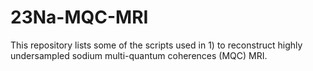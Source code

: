 # 23Na-MQC-MRI
This repository lists some of the scripts used in
1)
to reconstruct highly undersampled sodium multi-quantum coherences (MQC) MRI.
